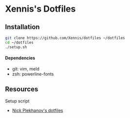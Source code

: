 # Xennis's Dotfiles

## Installation

```sh
git clone https://github.com/Xennis/dotfiles ~/dotfiles
cd ~/dotfiles
./setup.sh
```

#### Dependencies

* git: vim, meld
* zsh: powerline-fonts

## Resources

Setup script

* [Nick Plekhanov's dotfiles](https://github.com/nicksp/dotfiles/)
